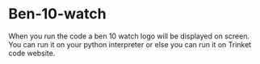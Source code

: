 # Ben-10-watch
When you run the code a ben 10 watch logo will be displayed on screen. You can run it on your python interpreter or else you can run it on Trinket code website.
